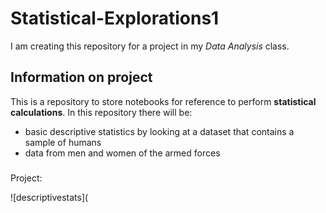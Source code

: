 # Statistical-Explorations1
I am creating this repository for a project in my *Data Analysis* class.
## Information on project
This is a repository to store notebooks for reference to perform **statistical calculations**. In this repository there will be:
- basic descriptive statistics by looking at a dataset that contains a sample of humans
- data from men and women of the armed forces
###
Project:

![descriptivestats](
